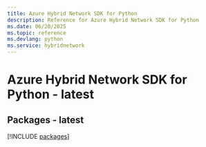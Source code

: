 ```yaml
---
title: Azure Hybrid Network SDK for Python
description: Reference for Azure Hybrid Network SDK for Python
ms.date: 06/20/2025
ms.topic: reference
ms.devlang: python
ms.service: hybridnetwork
---
```

# Azure Hybrid Network SDK for Python - latest
## Packages - latest
[!INCLUDE [packages](hybrid-network-index.md)]